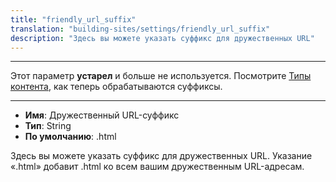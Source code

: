 ```yaml
---
title: "friendly_url_suffix"
translation: "building-sites/settings/friendly_url_suffix"
description: "Здесь вы можете указать суффикс для дружественных URL"
---
```


---

Этот параметр **устарел** и больше не используется. Посмотрите [Типы контента](building-sites/resources/content-types "Типы контента"), как теперь обрабатываются суффиксы.

---

-   **Имя**: Дружественный URL-суффикс
-   **Тип**: String
-   **По умолчанию**: .html

Здесь вы можете указать суффикс для дружественных URL. Указание «.html» добавит .html ко всем вашим дружественным URL-адресам.
